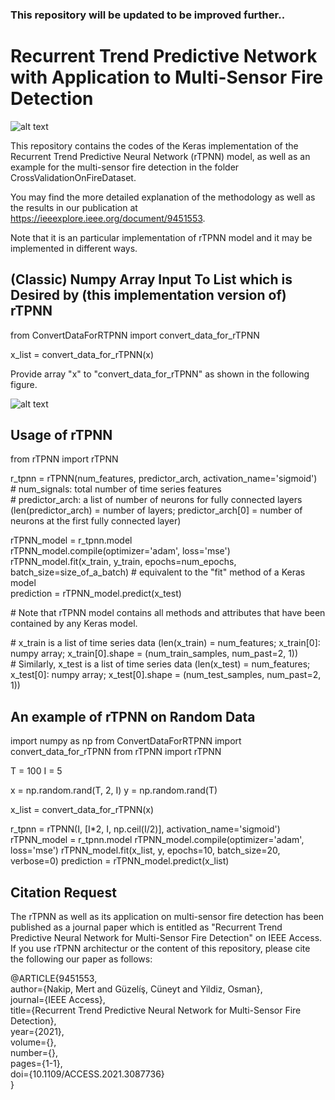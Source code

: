 ### This repository will be updated to be improved further..

# Recurrent Trend Predictive Network with Application to Multi-Sensor Fire Detection

![alt text](https://www.researchgate.net/publication/352306006/figure/fig1/AS:1033351641178112@1623381638542/The-architecture-of-the-Recurrent-Trend-Predictive-Neural-Network-rTPNN_W640.jpg)

This repository contains the codes of the Keras implementation of the Recurrent Trend Predictive Neural Network (rTPNN) model, as well as an example for the multi-sensor fire detection in the folder CrossValidationOnFireDataset.

You may find the more detailed explanation of the methodology as well as the results in our publication at https://ieeexplore.ieee.org/document/9451553.

Note that it is an particular implementation of rTPNN model and it may be implemented in different ways.

## (Classic) Numpy Array Input To List which is Desired by (this implementation version of) rTPNN

from ConvertDataForRTPNN import convert_data_for_rTPNN

x_list = convert_data_for_rTPNN(x)

Provide array "x" to "convert_data_for_rTPNN" as shown in the following figure. 

![alt text](https://www.researchgate.net/publication/352306006/figure/fig3/AS:1033351641198595@1623381638599/The-dimensions-of-the-input-tensor-and-output-vector-of-rTPNN-in-the-case-where-all_W640.jpg)

## Usage of rTPNN 

from rTPNN import rTPNN

r_tpnn = rTPNN(num_features, predictor_arch, activation_name='sigmoid')  
\# num_signals: total number of time series features  
\# predictor_arch: a list of number of neurons for fully connected layers (len(predictor_arch) = number of layers; predictor_arch[0] = number of neurons at the first fully connected layer)

rTPNN_model = r_tpnn.model  
rTPNN_model.compile(optimizer='adam', loss='mse')
rTPNN_model.fit(x_train, y_train, epochs=num_epochs, batch_size=size_of_a_batch) # equivalent to the "fit" method of a Keras model  
prediction = rTPNN_model.predict(x_test)

\# Note that rTPNN model contains all methods and attributes that have been contained by any Keras model.

\# x_train is a list of time series data (len(x_train) = num_features; x_train[0]: numpy array; x_train[0].shape = (num_train_samples, num_past=2, 1))  
\# Similarly, x_test is a list of time series data (len(x_test) = num_features; x_test[0]: numpy array; x_test[0].shape = (num_test_samples, num_past=2, 1)) 
 
 
## An example of rTPNN on Random Data

import numpy as np
from ConvertDataForRTPNN import convert_data_for_rTPNN
from rTPNN import rTPNN

T = 100
I = 5

x = np.random.rand(T, 2, I)
y = np.random.rand(T)

x_list = convert_data_for_rTPNN(x)

r_tpnn = rTPNN(I, [I*2, I, np.ceil(I/2)], activation_name='sigmoid')
rTPNN_model = r_tpnn.model
rTPNN_model.compile(optimizer='adam', loss='mse')
rTPNN_model.fit(x_list, y, epochs=10, batch_size=20, verbose=0)
prediction = rTPNN_model.predict(x_list)

## Citation Request
The rTPNN as well as its application on multi-sensor fire detection has been published as a journal paper which is entitled as "Recurrent Trend Predictive Neural Network for Multi-Sensor Fire Detection" on IEEE Access. If you use rTPNN architectur or the content of this repository, please cite the following our paper as follows: 

@ARTICLE{9451553,  
  author={Nakip, Mert and Güzelíş, Cüneyt and Yildiz, Osman},  
  journal={IEEE Access},  
  title={Recurrent Trend Predictive Neural Network for Multi-Sensor Fire Detection},  
  year={2021},  
  volume={},  
  number={},  
  pages={1-1},  
  doi={10.1109/ACCESS.2021.3087736}  
  }
